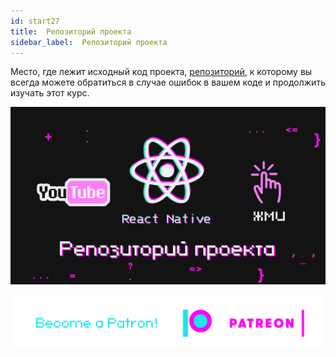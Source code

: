 ```yaml
---
id: start27
title:  Репозиторий проекта
sidebar_label:  Репозиторий проекта
---
```

Место, где лежит исходный код проекта, [репозиторий](https://github.com/react-native-village/react-native-init), к которому вы всегда можете обратиться в случае ошибок в вашем коде и продолжить изучать этот курс.

[![Репозиторий проекта](/img/start/27.gif)](https://youtu.be/Uqhh9l_ImLg)

[![Become a Patron!](/img/logo/patreon.png)](https://www.patreon.com/bePatron?u=31769291)
